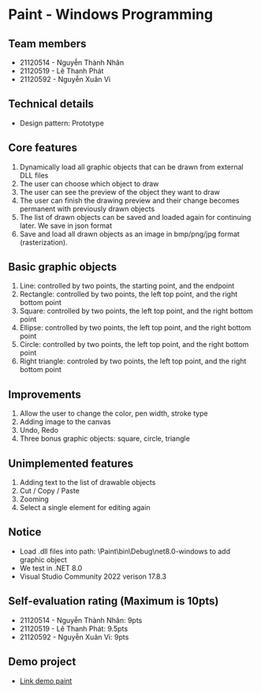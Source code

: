 # Paint - Windows Programming
## Team members
- 21120514 - Nguyễn Thành Nhân
- 21120519 - Lê Thanh Phát
- 21120592 - Nguyễn Xuân Vi

## Technical details
- Design pattern: Prototype

## Core features
1. Dynamically load all graphic objects that can be drawn from external DLL files
2. The user can choose which object to draw
3. The user can see the preview of the object they want to draw
4. The user can finish the drawing preview and their change becomes permanent with previously drawn objects
5. The list of drawn objects can be saved and loaded again for continuing later. We save in json format
6. Save and load all drawn objects as an image in bmp/png/jpg format (rasterization).

## Basic graphic objects
1. Line: controlled by two points, the starting point, and the endpoint
2. Rectangle: controlled by two points, the left top point, and the right bottom point
3. Square: controlled by two points, the left top point, and the right bottom point
4. Ellipse: controlled by two points, the left top point, and the right bottom point
5. Circle: controlled by two points, the left top point, and the right bottom point
6. Right triangle: controled by two points, the left top point, and the right bottom point

## Improvements
1. Allow the user to change the color, pen width, stroke type
2. Adding image to the canvas
3. Undo, Redo
4. Three bonus graphic objects: square, circle, triangle

## Unimplemented features
1. Adding text to the list of drawable objects
2. Cut / Copy / Paste
3. Zooming
4. Select a single element for editing again

## Notice
- Load .dll files into path: \Paint\bin\Debug\net8.0-windows to add graphic object
- We test in .NET 8.0
- Visual Studio Community 2022 verison 17.8.3

## Self-evaluation rating (Maximum is 10pts)
- 21120514 - Nguyễn Thành Nhân: 9pts
- 21120519 - Lê Thanh Phát: 9.5pts
- 21120592 - Nguyễn Xuân Vi: 9pts

## Demo project
- [Link demo paint](https://youtu.be/yoc7lKTNarA)





